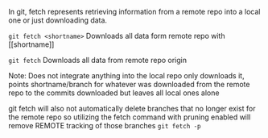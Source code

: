 In git, fetch represents retrieving information from a remote repo into a local one or just downloading data.

`git fetch <shortname>`
Downloads all data form remote repo with [[shortname]]

`git fetch`
Downloads all data from remote repo origin

Note: Does not integrate anything into the local repo only downloads it, points shortname/branch for whatever was downloaded from the remote repo to the commits downloaded but leaves all local ones alone

git fetch will also not automatically delete branches that no longer exist for the remote repo so utilizing the fetch command with pruning enabled will remove REMOTE tracking of those branches
`git fetch -p`
